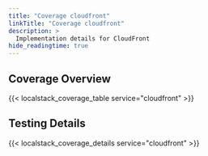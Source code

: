 ```yaml
---
title: "Coverage cloudfront"
linkTitle: "Coverage cloudfront"
description: >
  Implementation details for CloudFront
hide_readingtime: true
---
```


## Coverage Overview
{{< localstack_coverage_table service="cloudfront" >}}

## Testing Details
{{< localstack_coverage_details service="cloudfront" >}}

